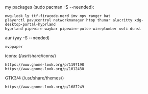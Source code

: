 my packages (sudo pacman -S --neended):
```
nwg-look ly ttf-firacode-nerd imv mpv ranger bat
playerctl pavucontrol networkmanager htop thunar alacritty xdg-desktop-portal-hyprland
hyprland pipewire waybar pipewire-pulse wireplumber wofi dunst
```
aur (yay -S --needed)
```
mvppaper
```
icons: (/usr/share/icons/)
```
https://www.gnome-look.org/p/1197198
https://www.gnome-look.org/p/1012430
```
GTK3/4 (/usr/share/themes/)
```
https://www.gnome-look.org/p/1687249
```
